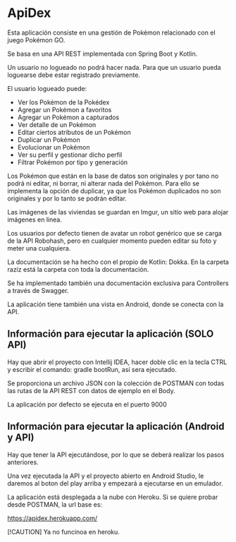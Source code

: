 # ApiDex

Esta aplicación consiste en una gestión de Pokémon relacionado con el juego Pokémon GO.

Se basa en una API REST implementada con Spring Boot y Kotlin.

Un usuario no logueado no podrá hacer nada. Para que un usuario pueda loguearse debe estar registrado previamente. 

El usuario logueado puede:
 - Ver los Pokémon de la Pokédex
 - Agregar un Pokémon a favoritos 
 - Agregar un Pokémon a capturados
 - Ver detalle de un Pokémon
 - Editar ciertos atributos de un Pokémon
 - Duplicar un Pokémon
 - Evolucionar un Pokémon
 - Ver su perfil y gestionar dicho perfil
 - Filtrar Pokémon por tipo y generación

Los Pokémon que están en la base de datos son originales y por tano no podrá ni editar, ni borrar, ni alterar nada del Pokémon. Para ello se implementa la opción de duplicar, ya que los Pokémon duplicados no son originales y por lo tanto se podrán editar.

Las imágenes de las viviendas se guardan en Imgur, un sitio web para alojar imágenes en linea.

Los usuarios por defecto tienen de avatar un robot genérico que se carga de la API Robohash, pero en cualquier momento pueden editar su foto y meter una cualquiera.

La documentación se ha hecho con el propio de Kotlin: Dokka. En la carpeta razíz está la carpeta con toda la documentación.

Se ha implementado también una documentación exclusiva para Controllers a través de Swagger.

La aplicación tiene también una vista en Android, donde se conecta con la API.

## Información para ejecutar la aplicación (SOLO API)

Hay que abrir el proyecto con Intellij IDEA, hacer doble clic en la tecla CTRL y escribir el comando: gradle bootRun, así sera ejecutado.

Se proporciona un archivo JSON con la colección de POSTMAN con todas las rutas de la API REST con datos de ejemplo en el Body.

La aplicación por defecto se ejecuta en el puerto 9000

## Información para ejecutar la aplicación (Android y API)

Hay que tener la API ejecutándose, por lo que se deberá realizar los pasos anteriores.

Una vez ejecutada la API y el proyecto abierto en Android Studio, le daremos al boton del play arriba y empezará a ejecutarse en un emulador.


La aplicación está desplegada a la nube con Heroku. Si se quiere probar desde POSTMAN, la url base es: 

https://apidex.herokuapp.com/

[!CAUTION]
Ya no funcinoa en heroku.
